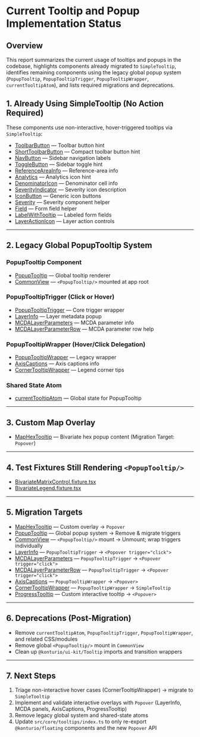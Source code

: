 # Current Tooltip and Popup Implementation Status

## Overview

This report summarizes the current usage of tooltips and popups in the codebase, highlights components already migrated to `SimpleTooltip`, identifies remaining components using the legacy global popup system (`PopupTooltip`, `PopupTooltipTrigger`, `PopupTooltipWrapper`, `currentTooltipAtom`), and lists required migrations and deprecations.

## 1. Already Using SimpleTooltip (No Action Required)

These components use non-interactive, hover-triggered tooltips via `SimpleTooltip`:

- [ToolbarButton](../../src/features/toolbar/components/ToolbarButton/ToolbarButton.tsx) — Toolbar button hint
- [ShortToolbarButton](../../src/features/toolbar/components/ShortToolbarButton/ShortToolbarButton.tsx) — Compact toolbar button hint
- [NavButton](../../src/features/side_bar/components/SideBar/NavButton.tsx) — Sidebar navigation labels
- [ToggleButton](../../src/features/side_bar/components/SideBar/ToggleButton.tsx) — Sidebar toggle hint
- [ReferenceAreaInfo](../../src/features/user_profile/components/SettingsForm/ReferenceAreaInfo/ReferenceAreaInfo.tsx) — Reference-area info
- [Analytics](../../src/features/events_list/components/EventCard/Analytics/Analytics.tsx) — Analytics icon hint
- [DenominatorIcon](../../src/features/bivariate_manager/components/BivariateMatrixControl/components/DenominatorIcon/DenominatorIcon.tsx) — Denominator cell info
- [SeverityIndicator](../../src/components/SeverityIndicator/SeverityIndicator.tsx) — Severity icon description
- [IconButton](../../src/components/Uni/Components/IconButton.tsx) — Generic icon buttons
- [Severity](../../src/components/Uni/Components/Severity.tsx) — Severity component helper
- [Field](../../src/components/Uni/Components/Field.tsx) — Form field helper
- [LabelWithTooltip](../../src/components/LabelWithTooltip/LabelWithTooltip.tsx) — Labeled form fields
- [LayerActionIcon](../../src/components/LayerActionIcon/LayerActionIcon.tsx) — Layer action controls

---

## 2. Legacy Global PopupTooltip System

### PopupTooltip Component

- [PopupTooltip](../../src/features/tooltip/components/PopupTooltip/PopupTooltip.tsx) — Global tooltip renderer
- [CommonView](../../src/views/CommonView.tsx) — `<PopupTooltip/>` mounted at app root

### PopupTooltipTrigger (Click or Hover)

- [PopupTooltipTrigger](../../src/components/PopupTooltipTrigger/PopupTooltipTrigger.tsx) — Core trigger wrapper
- [LayerInfo](../../src/components/LayerInfo/LayerInfo.tsx) — Layer metadata popup
- [MCDALayerParameters](../../src/features/mcda/components/MCDALayerEditor/MCDALayerParameters/MCDALayerParameters.tsx) — MCDA parameter info
- [MCDALayerParameterRow](../../src/features/mcda/components/MCDALayerEditor/MCDALayerParameters/MCDALayerParameterRow/MCDALayerParameterRow.tsx) — MCDA parameter row help

### PopupTooltipWrapper (Hover/Click Delegation)

- [PopupTooltipWrapper](../../src/components/PopupTooltipTrigger/PopupTooltipWrapper.tsx) — Legacy wrapper
- [AxisCaptions](../../src/features/bivariate_manager/components/BivariateMatrixControl/components/AxisCaptions/AxisCaptions.tsx) — Axis captions info
- [CornerTooltipWrapper](../../src/components/BivariateLegend/CornerTooltipWrapper.tsx) — Legend corner tips

### Shared State Atom

- [currentTooltipAtom](../../src/core/shared_state/currentTooltip.ts) — Global state for PopupTooltip

---

## 3. Custom Map Overlay

- [MapHexTooltip](../../src/components/MapHexTooltip/MapHexTooltip.tsx) — Bivariate hex popup content (Migration Target: `Popover`)

---

## 4. Test Fixtures Still Rendering `<PopupTooltip/>`

- [BivariateMatrixControl.fixture.tsx](../../src/features/bivariate_manager/fixtures/BivariateMatrixControl.fixture.tsx)
- [BivariateLegend.fixture.tsx](../../src/components/BivariateLegend/BivariateLegend.fixture.tsx)

---

## 5. Migration Targets

- [MapHexTooltip](../../src/components/MapHexTooltip/MapHexTooltip.tsx) — Custom overlay → `Popover`
- [PopupTooltip](../../src/features/tooltip/components/PopupTooltip/PopupTooltip.tsx) — Global popup system → Remove & migrate triggers
- [CommonView](../../src/views/CommonView.tsx) — `<PopupTooltip/>` mount → Unmount; wrap triggers individually
- [LayerInfo](../../src/components/LayerInfo/LayerInfo.tsx) — `PopupTooltipTrigger` → `<Popover trigger="click">`
- [MCDALayerParameters](../../src/features/mcda/components/MCDALayerEditor/MCDALayerParameters/MCDALayerParameters.tsx) — `PopupTooltipTrigger` → `<Popover trigger="click">`
- [MCDALayerParameterRow](../../src/features/mcda/components/MCDALayerEditor/MCDALayerParameters/MCDALayerParameterRow/MCDALayerParameterRow.tsx) — `PopupTooltipTrigger` → `<Popover trigger="click">`
- [AxisCaptions](../../src/features/bivariate_manager/components/BivariateMatrixControl/components/AxisCaptions/AxisCaptions.tsx) — `PopupTooltipWrapper` → `<Popover>`
- [CornerTooltipWrapper](../../src/components/BivariateLegend/CornerTooltipWrapper.tsx) — `PopupTooltipWrapper` → `SimpleTooltip`
- [ProgressTooltip](../../src/features/bivariate_manager/components/ProgressTooltip/ProgressTooltip.tsx) — Custom interactive tooltip → `<Popover>`

---

## 6. Deprecations (Post-Migration)

- Remove `currentTooltipAtom`, `PopupTooltipTrigger`, `PopupTooltipWrapper`, and related CSS/modules
- Remove global `<PopupTooltip/>` mount in `CommonView`
- Clean up `@konturio/ui-kit/Tooltip` imports and transition wrappers

---

## 7. Next Steps

1. Triage non-interactive hover cases (CornerTooltipWrapper) → migrate to `SimpleTooltip`
2. Implement and validate interactive overlays with `Popover` (LayerInfo, MCDA panels, AxisCaptions, ProgressTooltip)
3. Remove legacy global system and shared-state atoms
4. Update `src/core/tooltips/index.ts` to only re-export `@konturio/floating` components and the new `Popover` API
